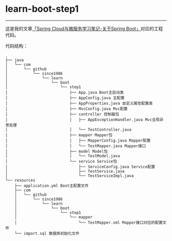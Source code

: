 # learn-boot-step1
---

这是我的文章[「Spring Cloud与微服务学习笔记-关于Spring Boot」](https://since1986.github.io/blog/2018/03/26/Spring-Cloud%E4%B8%8E%E5%BE%AE%E6%9C%8D%E5%8A%A1%E5%AD%A6%E4%B9%A0%E7%AC%94%E8%AE%B0-%E5%85%B3%E4%BA%8ESpring-Boot/)对应的工程代码。

代码结构：
```
.
├── java
│   └── com
│       └── github
│           └── since1986
│               └── learn
│                   └── boot
│                       └── step1
│                           ├── App.java Boot主启动类
│                           ├── AppConfig.java 主配置
│                           ├── AppProperties.java 自定义属性配置类
│                           ├── MvcConfig.java Mvc配置
│                           ├── controller 控制器包
│                           │   ├── AppExceptionHandler.java Mvc全局异常处理
│                           │   └── TestController.java
│                           ├── mapper Mapper包
│                           │   ├── MapperConfig.java Mapper配置
│                           │   └── TestMapper.java Mapper接口
│                           ├── model Model包
│                           │   └── TestModel.java
│                           └── service Service包
│                               ├── ServiceConfig.java Service配置
│                               ├── TestService.java
│                               └── TestServiceImpl.java
└── resources
    ├── application.yml Boot主配置文件
    ├── com
    │   └── github
    │       └── since1986
    │           └── learn
    │               └── boot
    │                   └── step1
    │                       └── mapper
    │                           └── TestMapper.xml Mapper接口对应的配置文件
    └── import.sql 数据库初始化文件
```
